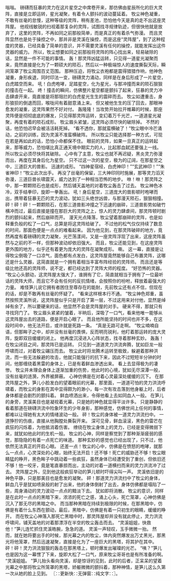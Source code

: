 嗡嗡。
磅礴而狂暴的灵力在这片星空之中席卷开来，那仿佛由星辰所化的巨大灵阵，直接是立即运转，星光凝聚，有着令人颤抖的波动蔓延着。
牧尘神色凝重，不敢有丝毫的怠慢，这种等级的灵阵，稍有差池，恐怕他今天是真的走不出这座灵阵屋。
他视线敏锐的扫视着那复杂的灵阵，试图找寻规律轨迹，但很快他就是放弃了，这里的灵阵，不再如同之前那般简单，而是真正的有着杀气弥漫。
而且灵阵显然也是处于操控之中，那并非是灵溪在操控，而是这座“灵阵屋”，到了这种程度的灵器，已经具备了简单的意识，并不需要灵溪有任何的操控，就能发挥出这件灵器的威力。
所以，牧尘想要如同之前那般将灵阵的阵心找出来，轻易破除的话，显然是一件不可能的事情。
轰！那灵阵凶猛运转，只见得一道星光凝聚而来，竟然直接是化为了一颗硕大的陨石，然后以一种极端惊人的速度撕裂天际，瞬间笼罩了牧尘周围百丈范围。
那种压迫，将牧尘衣袍都是震得猎猎作响，他神色凝重，身形疾退，同时印法一变，磅礴灵力涌动，同样是在身后形成了一片星空，白虎踏空而来。
吼！白虎咆哮，足踏星空，化为星光，与那冲撞而来的陨石狠狠的撞击在一起。
咚！撞击的瞬间，仿佛整片星空都是颤抖了起来，狂暴的灵力冲击肆虐开来，竟直接是将那阻拦的白虎星光生生的震碎而去。
牧尘如遭重击，身形狼狈的倒退而回，喉咙间有着甜意涌上来。
但又被他生生的压了回去，那眼神愈发的凝重，这灵阵果然不好对付。
轰隆隆！当攻势开始拉开帷幕的时候，那座灵阵便是彻彻底底的爆发，只见得那灵阵运转，变幻着万千光芒，一道道星光凝聚，再度有着的陨石成形。
牧尘眉头紧皱，这灵阵必须尽快的破除掉。
不然的话，他恐怕迟早会被活活耗死掉。
“看不透你，那就蛮横破了！”牧尘眼中冷芒涌动，之前的训练，因为灵溪不准蛮横破阵。
所以牧尘只能选择那一种方式，可现在若是再如此的话，恐怕小命都保不住。
眼前的灵阵，如果一旦真正的运转起来，那等威力，恐怕堪比真正通天境中期实力的人，比起那血弑还要强上一线。
所以牧尘必须尽快将其破除。
心中有了主意，牧尘也就不再迟疑，黑炎灵力弥漫而出，再度在其身后化为星空。
只不过这一次的星空，极为的辽阔，在那星空之中，三道巨大的兽影。
迅速的成形。
“四神星宿经，白虎神印！”“玄武神印！”“朱雀神印！”牧尘此次出手。
再没了丝毫的保留，三大神印同时施展，那等灵力滔天弥漫，三道巨兽长啸震天，威力达到了一种相当恐怖的地步。
咻！咻！那灵阵之中，那一颗颗陨石也是成形，然后铺天盖地的对着牧尘轰击了过去。
牧尘神色冰冷，双手结拳印，旋即一拳轰出。
吼！身后星空，三道庞大的兽影顿时咆哮而出，携带着狂暴无匹的灵力波动，犹如三头绝世凶兽，与那漫天陨石，狠狠相撞。
砰！砰！砰！一颗颗陨石，在那三道兽影冲撞之下迅速的崩碎，三道兽影势如破竹横冲而过，最后直接是撞在那巨大的灵阵之上，惊人的灵力肆虐间，那灵阵顿时剧烈的颤抖起来，然后崩碎而开。
漫天光点降落，牧尘望着那崩碎的灵阵，也是如释重负般的松了一口气，总算是将这灵阵给破了。
不过他的松气仅仅持续了数息的时间，那面色便是一点点的难看起来。
因为他见到，在那灵阵破碎的地方，竟然再度有着磅礴的灵力凝聚，光芒荡漾间，又是一座灵阵浮现了出来，这座灵阵虽然与之前的不一样，但那种波动却依旧强大。
而且，牧尘还能见到，在这座灵阵更外围的地方，似乎还有着更为庞大的灵阵在凝聚成形。
嘶。
这一幕，直接是让得牧尘倒吸了一口凉气，面色都有点发白，这灵阵屋竟然能够自己布置灵阵，这哪还是什么灵器，这简直就是一个拥有着相当丰富布阵经验的灵阵师。
而且还是等级比他还高的灵阵师，说不定，都已经达到了灵阵大师的程度。
“好恐怖的灵器。
”牧尘心头颤动，这灵阵屋太强大了，谁拥有了它，简直就相当于拥有了一位最听话的灵阵大师，而且它不会有任何的反抗情绪，会按照你的吩咐，释放着最强大的力量。
难怪笋儿说它拥有者困住至尊存在的能耐，先前牧尘还有点不信，但现在的话，却是不敢再有丝毫的怀疑了。
“看来这样根本行不通。
”牧尘神色郑重，虽然按照灵溪所说，这灵阵屋似乎只是开启了第一层，不过这用来对付他，显然是绰绰有余了，所以要硬来的话，他显然不会是灵阵屋的对手。
硬来不得，那就只有寻找窍门了。
牧尘眉头紧紧的皱着，半晌后，深吸了一口气，看来他唯一能够从这灵阵屋出去的道路，便是开启心眼了。
而且他所能坚持的时间也并不多，在这段时间中，他无法开启，或许就是死路一条。
“真是无路可走啊。
”牧尘喃喃自语，但那眸子之中，却并没有丝毫的畏惧，反而明亮锐利，他盯着那运转的庞大灵阵，旋即双目缓缓的闭上。
他再度沉浸进入心阵状态，找寻着那种玄妙。
轰轰！在牧尘闭目之间，那灵阵已是运转。
只见到一道道灵力洪流奔腾，犹如巨龙一般呼啸而过，对着牧尘碾压而去。
牧尘此时将龙腾术运转至极致，躲避着那种洪流，而一些无法躲避的攻击，他就只能强行的抗下来，因此不过短短半分钟的时间，他那缠绕着黑雷的身体上，已是有着鲜血渗透出来。
看上去显得极为的凄惨。
牧尘并未理会身体上逐渐加重的伤势，他此时的心境，犹如无尽深潭一般，没有丝毫的涟漪，外界被屏蔽。
心神仿佛是在对着心灵最深处缓缓的沉下。
在那灵阵屋之外，笋儿小脸发白的望着眼前的光幕，那里面，一道道可怕的灵力洪流呼啸着，而牧尘的身影在其中显得颇为的渺小，每一次有攻击落到他身躯上时，后者身体都是会剧烈的颤抖着。
鲜血喷洒出来，令得他看上去如同血人一般。
在笋儿的身旁，灵溪美目也是凝视着光幕，只是她的神色就显得平淡许多。
只是静静的看着那道在磅礴洪流中险象环生的少年身影，那种感觉，仿佛世间上任何的事情，都难以让得她有太大的情绪波动一般。
砰！牧尘的身体被一道灵力洪流扫中。
一道狰狞的伤痕，直接从他胸膛处撕裂开来。
深可见骨，鲜血滚滚，黑色的雷芒在疯狂的闪烁着，为他抵消着伤害。
缭绕在牧尘身体上的灵力，已经是变得微弱下来，就犹如他此时的生机一般。
牧尘的心神，同样是察觉到了那种渐渐疲弱的感觉，那隐隐的有着一点死亡的味道。
那种玄妙的感觉也已经出现了，只不过，他依然无法真正的开启心眼。
还差一点！牧尘的心中，仿佛是在愤怒的咆哮，就那么一点点，心灵深处的心眼，始终无法开启！还不够！死亡的威胁还不够！牧尘眼睛猛的睁开，黑色眸子中跳动着一些疯狂，虽然身体已经遭受到了重创，但依旧还不够！他一咬牙，竟是笔直暴掠而出，主动的对着一道横扫而来的灵力洪流冲了过去。
灵阵屋之外，见到他这般疯狂举动的笋儿顿时吓得尖叫一声。
灵溪依旧是的神色平静，只是那美目也是愈发的凝聚。
砰！那道灵力洪流扫中了牧尘的身体，鲜血几乎是犹如喷泉般的射了出来，他的身体倒射了出去，身体仿佛都是塌陷了一些，周身涌动的灵力波动一点点的黯淡下去。
犹如即将消散。
牧尘的意识，同样是在此时一点点的黑暗下来，浓浓的死亡之感，涌上心头，死亡笼罩，心神仿佛是沉入了那无尽的黑暗之中。
而当那种黑暗在持续到极限的时候，在那黑暗中，仿佛是有着什么东西在颤动，最后，黑暗中，仿佛是有着一只初生的眼睛，缓缓的睁开。
而在牧尘心神落入那死亡黑暗中时，那灵阵屋却并没有就此停止，灵力洪流呼啸间，铺天盖地的对着那漂浮在半空的牧尘轰击而去。
“灵溪姐姐，快救他！”笋儿连忙抓住灵溪皓腕，急急的道。
灵溪一声轻叹，玉手微微一抬。
然而，就在她将要出手的时候，那光幕之内的牧尘，体内突然爆发出万丈黑光，那黑光将他笼罩，然后迅速凝聚，直接是化为了一座巨大的黑塔，将其护在其中。
砰！砰！灵力洪流狠狠的轰击在那黑塔上，顿时爆发出璀璨的光芒。
“咦？”笋儿也是因为这一幕愣了下来，旋即大松了一口气，原来牧尘哥哥也是有所准备的啊。
“灵溪姐姐。
”笋儿抬头看向灵溪，却是惊讶的见到，此时的后者，正呆呆的望着光幕之中那将牧尘所笼罩的黑塔，娇躯微微的颤抖着，那种神情，是笋儿这么久第一次从她的脸上见到。
〖∷更新快∷无弹窗∷纯文字∷〗。
